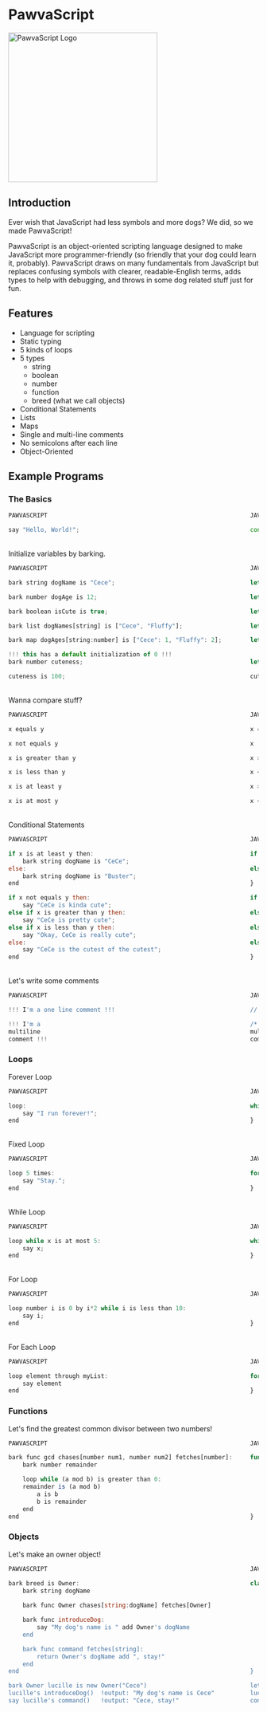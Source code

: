 # PawvaScript

<img alt='PawvaScript Logo' src='assets/pawvascript.png' width='300px'/>

## Introduction
Ever wish that JavaScript had less symbols and more dogs? We did, so we made PawvaScript!

PawvaScript is an object-oriented scripting language designed to make JavaScript more programmer-friendly (so friendly that your dog could learn it, probably). PawvaScript draws on many fundamentals from JavaScript but replaces confusing symbols with clearer, readable-English terms, adds types to help with debugging, and throws in some dog related stuff just for fun.

## Features
* Language for scripting
* Static typing
* 5 kinds of loops
* 5 types
    * string
    * boolean
    * number
    * function
    * breed (what we call objects)
* Conditional Statements
* Lists
* Maps
* Single and multi-line comments
* No semicolons after each line
* Object-Oriented 


## Example Programs

### The Basics

```JavaScript
PAWVASCRIPT                                                         JAVASCRIPT

say "Hello, World!";                                                console.log("Hello, World!")
```

<br>Initialize variables by barking.
```JavaScript
PAWVASCRIPT                                                         JAVASCRIPT

bark string dogName is "Cece";                                      let dogName = "Cece";

bark number dogAge is 12;                                           let dogAge = 12;

bark boolean isCute is true;                                        let isCute = true;

bark list dogNames[string] is ["Cece", "Fluffy"];                   let dogNames = ["Cece", "Fluffy"]

bark map dogAges[string:number] is ["Cece": 1, "Fluffy": 2];        let dogAges = {"Cece": 1, "Fluffy": 2} 

!!! this has a default initialization of 0 !!! 
bark number cuteness;                                               let cuteness; 

cuteness is 100;                                                    cuteness = 100;
```

<br>Wanna compare stuff?
```JavaScript
PAWVASCRIPT                                                         JAVASCRIPT

x equals y                                                          x === y

x not equals y                                                      x !== y

x is greater than y                                                 x > y

x is less than y                                                    x < y

x is at least y                                                     x >= y

x is at most y                                                      x <= y  
```

<br>Conditional Statements
```JavaScript
PAWVASCRIPT                                                         JAVASCRIPT

if x is at least y then:                                            if (x <= y) {
    bark string dogName is "CeCe";                                      let dogName = "CeCe";
else:                                                               else {
    bark string dogName is "Buster";                                    let dogName = "Buster";
end                                                                 }  

if x not equals y then:                                             if (x !== y) {
    say "CeCe is kinda cute";                                           console.log("CeCe is kinda cute");
else if x is greater than y then:                                   else if (x > y) {
    say "CeCe is pretty cute";                                          console.log("CeCe is pretty cute");
else if x is less than y then:                                      else if (x < y) {
    say "Okay, CeCe is really cute";                                    console.log("Okay, CeCe is really cute");
else:                                                               else {
    say "CeCe is the cutest of the cutest";                             console.log("CeCe is the cutest of the cutest");
end                                                                 }
```

<br>Let's write some comments
```JavaScript
PAWVASCRIPT                                                         JAVASCRIPT

!!! I'm a one line comment !!!                                      // I'm a comment

!!! I'm a                                                           /* I'm a                                        
multiline                                                           multiline
comment !!!                                                         comment */
```

### Loops

Forever Loop
```JavaScript
PAWVASCRIPT                                                         JAVASCRIPT

loop:                                                               while (true) {
    say "I run forever!";                                      	        console.log("I run forever!")
end                                                                 }
```

<br>Fixed Loop
```JavaScript
PAWVASCRIPT                                                         JAVASCRIPT

loop 5 times:                                                       for (let i = 0; i < 4; i++) {
    say "Stay.";                                              	        console.log("Stay.")
end                                                                 }
```

<br>While Loop
```JavaScript
PAWVASCRIPT                                                         JAVASCRIPT

loop while x is at most 5:                                          while (x <= 5) {                                
    say x;                                                     	        console.log(x);
end                                                                 }
```

<br>For Loop
```JavaScript
PAWVASCRIPT                                                         JAVASCRIPT

loop number i is 0 by i*2 while i is less than 10:                         for (let i = 0; i *= 2; i <10;) {
    say i;                                                     	        console.log(i);           
end                                                                 }
```

<br>For Each Loop
```JavaScript
PAWVASCRIPT                                                         JAVASCRIPT

loop element through myList:                                        for (let element of myArray) {
    say element                                               	        console.log(element);
end                                                                 }
```

### Functions
Let's find the greatest common divisor between two numbers!
```JavaScript
PAWVASCRIPT                                                         JAVASCRIPT

bark func gcd chases[number num1, number num2] fetches[number]:	    function gcd(num1, num2) {
    bark number remainder                                               let remainder;

    loop while (a mod b) is greater than 0:			  	                while ((num1 % num2) > 0) {
    remainder is (a mod b)                              	        	    remainder = a % b;
        a is b                                                              a = b;	
        b is remainder                                                      b = remainder
    end                                                                 }
end                                                                 }
```

### Objects

Let's make an owner object!
```JavaScript
PAWVASCRIPT                                                         JAVASCRIPT

bark breed is Owner:                                                class Owner {
    bark string dogName                                                 constructor(dogName) {
                                                                            this.dogName = dogName;
    bark func Owner chases[string:dogName] fetches[Owner]               }

    bark func introduceDog:                                             introduceDog() {		
        say "My dog's name is " add Owner's dogName                         console.log(`My dog's name is ${this.dogName}`);
    end                                                                 }

    bark func command fetches[string]:                                  command() {
        return Owner's dogName add ", stay!"                                return `${this.dogName}, stay!`;
    end                                                                 }
end                                                                 }

bark Owner lucille is new Owner("Cece")                             let lucille = new Owner("Cece");
lucille's introduceDog()  !output: "My dog's name is Cece"          lucille.introduceDog();
say lucille's command()   !output: "Cece, stay!"                    console.log(lucille.command())
```

